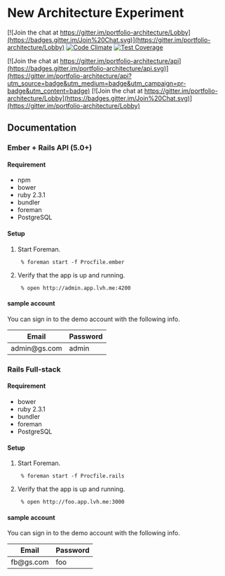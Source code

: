 # New Architecture Experiment
[![Join the chat at https://gitter.im/portfolio-architecture/Lobby](https://badges.gitter.im/Join%20Chat.svg)](https://gitter.im/portfolio-architecture/Lobby)
[![Code Climate](https://codeclimate.com/github/Sen-Zhang/portfolio/badges/gpa.svg)](https://codeclimate.com/github/Sen-Zhang/portfolio)
[![Test Coverage](https://codeclimate.com/github/Sen-Zhang/portfolio/badges/coverage.svg)](https://codeclimate.com/github/Sen-Zhang/portfolio/coverage)

[![Join the chat at https://gitter.im/portfolio-architecture/api](https://badges.gitter.im/portfolio-architecture/api.svg)](https://gitter.im/portfolio-architecture/api?utm_source=badge&utm_medium=badge&utm_campaign=pr-badge&utm_content=badge)
[![Join the chat at https://gitter.im/portfolio-architecture/Lobby](https://badges.gitter.im/Join%20Chat.svg)](https://gitter.im/portfolio-architecture/Lobby)

## Documentation

### Ember + Rails API (5.0+)
#### Requirement
  - npm
  - bower
  - ruby 2.3.1
  - bundler
  - foreman
  - PostgreSQL
  
#### Setup
1. Start Foreman.

        % foreman start -f Procfile.ember

2. Verify that the app is up and running.

        % open http://admin.app.lvh.me:4200
#### sample account
You can sign in to the demo account with the following info.
<table>
  <thead>
    <tr>
      <th>Email</th>
      <th>Password</th>
    </tr>
  </thead>
  <tbody>
    <tr>
      <td>admin@gs.com</td>
      <td>admin</td>
    </tr>
  </tbody>
</table>

### Rails Full-stack
#### Requirement
  - bower
  - ruby 2.3.1
  - bundler
  - foreman
  - PostgreSQL
  
#### Setup
1. Start Foreman.

        % foreman start -f Procfile.rails

2. Verify that the app is up and running.

        % open http://foo.app.lvh.me:3000
#### sample account
You can sign in to the demo account with the following info.
<table>
  <thead>
    <tr>
      <th>Email</th>
      <th>Password</th>
    </tr>
  </thead>
  <tbody>
    <tr>
      <td>fb@gs.com</td>
      <td>foo</td>
    </tr>
  </tbody>
</table>
